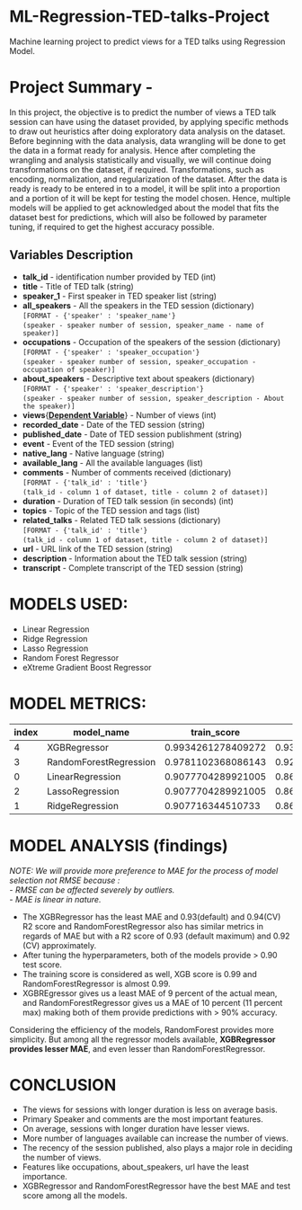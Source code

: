# ML-Regression-TED-talks-Project
Machine learning project to predict views for a TED talks using Regression Model.


# Project Summary -

In this project, the objective is to predict the number of views a TED talk session can have using the dataset provided, by applying specific methods to draw out heuristics after doing exploratory data analysis on the dataset. Before beginning with the data analysis, data wrangling will be done to get the data in a format ready for analysis. Hence after completing the wrangling and analysis statistically and visually, we will continue doing transformations on the dataset, if required. Transformations, such as encoding, normalization, and regularization of the dataset. After the data is ready is ready to be entered in to a model, it will be split into a proportion and a portion of it will be kept for testing the model chosen. Hence, multiple models will be applied to get acknowledged about the model that fits the dataset best for predictions, which will also be followed by parameter tuning, if required to get the highest accuracy possible.


## Variables Description


- **talk_id** - identification number provided by TED (int)
- **title** - Title of TED talk (string) 
- **speaker_1** - First speaker in TED speaker list (string)
- **all_speakers** - All the speakers in the TED session (dictionary) <br>`[FORMAT - {'speaker' : 'speaker_name'}`<br>`(speaker - speaker number of session, speaker_name - name of speaker)]`
- **occupations** - Occupation of the speakers of the session (dictionary) <br> `[FORMAT - {'speaker' : 'speaker_occupation'}`<br>`(speaker - speaker number of session, speaker_occupation - occupation of speaker)]`
- **about_speakers** - Descriptive text about speakers (dictionary) <br>`[FORMAT - {'speaker' : 'speaker_description'}`<br>`(speaker - speaker number of session, speaker_description - About the speaker)]`
- **views**{<u>**Dependent Variable**</u>} - Number of views (int) 
- **recorded_date** - Date of the TED session (string)
- **published_date** - Date of TED session publishment (string) 
- **event** - Event of the TED session (string)
- **native_lang** - Native language (string)
- **available_lang** - All the available languages (list)
- **comments** - Number of comments received (dictionary)<br>`[FORMAT - {'talk_id' : 'title'}`<br>`(talk_id - column 1 of dataset, title - column 2 of dataset)]`
- **duration** - Duration of TED talk session (in seconds) (int)
- **topics** - Topic of the TED session and tags (list)
- **related_talks** - Related TED talk sessions (dictionary)<br>`[FORMAT - {'talk_id' : 'title'}`<br>`(talk_id - column 1 of dataset, title - column 2 of dataset)]`
- **url** - URL link of the TED session (string)
- **description** - Information about the TED talk session (string) 
- **transcript** - Complete transcript of the TED session (string)

# MODELS USED:
- Linear Regression
- Ridge Regression
- Lasso Regression
- Random Forest Regressor
- eXtreme Gradient Boost Regressor

# MODEL METRICS:
| index | model_name             | train_score        | test_score         | train_score_cv     | test_score_cv      | MSE                | RMSE               | MAE                | R2_SCORE           | MSE_CV             | RMSE_CV            | MAE_CV             | R2_SCORE_CV        |
|-------|------------------------|--------------------|--------------------|--------------------|--------------------|--------------------|--------------------|--------------------|--------------------|--------------------|--------------------|--------------------|--------------------|
| 4     | XGBRegressor           | 0.9934261278409272 | 0.932030624400551  | 0.9999999999294615 | 0.938762635871558  | 1038051732422.2239 | 1018848.2381700544 | 230907.41243408204 | 0.932030624400551  | 935238132789.5431  | 967077.1079854714  | 193285.53283935547 | 0.938762635871558  |
| 3     | RandomForestRegression | 0.9781102368086143 | 0.9239665329101074 | 0.9890333234284177 | 0.9098070854510008 | 1161209317264.5068 | 1077594.2266291643 | 254280.2227105074  | 0.9239665329101074 | 1377457279459.7983 | 1173651.2597274364 | 271275.81118832785 | 0.9098070854510008 |
| 0     | LinearRegression       | 0.9077704289921005 | 0.8699250323297967 | 0.9077704289921005 | 0.8699250323297967 | 1986549741615.0134 | 1409450.1557752986 | 529169.1077861005  | 0.8699250323297967 | 1986549741615.0134 | 1409450.1557752986 | 529169.1077861005  | 0.8699250323297967 |
| 2     | LassoRegression        | 0.9077704289921005 | 0.8699250323078986 | 0.9077704288720964 | 0.869922842797592  | 1986549741949.4487 | 1409450.1558939388 | 529169.1077303984  | 0.8699250323078986 | 1986583180905.55   | 1409450.1558939388 | 529163.5294727178  | 0.869922842797592  |
| 1     | RidgeRegression        | 0.907716344510733  | 0.8696728644141192 | 0.9036489763793327 | 0.8640585013731682 | 1990400936942.6416 | 1410815.6991409762 | 523354.9398250869  | 0.8696728644141192 | 2076145424510.8584 | 1410815.6991409762 | 495887.8418977292  | 0.8640585013731682 |


# MODEL ANALYSIS (findings)

*NOTE: We will provide more preference to MAE for the process of model selection not RMSE because :* 
<br>- *RMSE can be affected severely by outliers.*
<br>- *MAE is linear in nature.*
<br>
- The XGBRegressor has the least MAE and 0.93(default) and 0.94(CV) R2 score and RandomForestRegressor also has similar metrics in regards of MAE but with a R2 score of 0.93 (default maximum) and 0.92 (CV) approximately. 
- After tuning the hyperparameters, both of the models provide > 0.90 test score. 
- The training score is considered as well, XGB score is 0.99 and RandomForestRegressor is almost 0.99.
- XGBREgressor gives us a least MAE of 9 percent of the actual mean, and RandomForestRegressor gives us a MAE of 10 percent (11 percent max) making both of them provide predictions with > 90% accuracy.

Considering the efficiency of the models, RandomForest provides more simplicity. But among all the regressor models available, **XGBRegressor provides lesser MAE**, and even lesser than RandomForestRegressor.


# CONCLUSION

- The views for sessions with longer duration is less on average basis.
- Primary Speaker and comments are the most important features.
- On average, sessions with longer duration have lesser views.
- More number of languages available can increase the number of views.
- The recency of the session published, also plays a major role in deciding the number of views.
- Features like occupations, about_speakers, url have the least importance.
-  XGBRegressor and RandomForestRegressor have the best MAE and test score among all the models.
